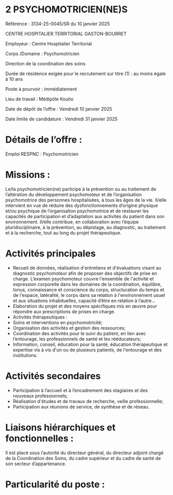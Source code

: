 # 2 PSYCHOMOTRICIEN(NE)S

Référence : 3134-25-0045/SR du 10 janvier 2025

CENTRE HOSPITALIER TERRITORIAL GASTON-BOURRET

Employeur : Centre Hospitalier Territorial

Corps /Domaine : Psychomotricien

Direction de la coordination des soins

Durée de résidence exigée pour le recrutement sur titre (1) : au moins égale à 10 ans

Poste à pourvoir : immédiatement

Lieu de travail : Médipôle Koutio

Date de dépôt de l’offre : Vendredi 10 janvier 2025

Date limite de candidature : Vendredi 31 janvier 2025

# Détails de l’offre :

Emploi RESPNC : Psychomotricien

# Missions :

Le/la psychomotricien(ne) participe à la prévention ou au traitement de l’altération du développement psychomoteur et de l’organisation psychomotrice des personnes hospitalisées, à tous les âges de la vie. Il/elle intervient en vue de réduire des dysfonctionnements d’origine physique et/ou psychique de l’organisation psychomotrice et de restaurer les capacités de participation et d’adaptation aux activités du patient dans son environnement. Il/elle contribue, en collaboration avec l’équipe pluridisciplinaire, à la prévention, au dépistage, au diagnostic, au traitement et à la recherche, tout au long du projet thérapeutique.

# Activités principales

- Recueil de données, réalisation d'entretiens et d'évaluations visant au diagnostic psychomoteur afin de proposer des objectifs de prise en charge. L’examen psychomoteur couvre l'ensemble de l'activité et expression corporelle dans les domaines de la coordination, équilibre, tonus, connaissance et conscience du corps, structuration du temps et de l'espace, latéralité, le corps dans sa relation à l'environnement usuel et aux situations inhabituelles, capacité d’être en relation à l’autre…
- Elaboration du projet et des moyens spécifiques mis en œuvre pour répondre aux prescriptions de prises en charge.
- Activités thérapeutiques :
- Soins et interventions en psychomotricité;
- Organisation des activités et gestion des ressources;
- Coordination des activités pour le suivi du patient, en lien avec l’entourage, les professionnels de santé et les rééducateurs;
- Information, conseil, éducation pour la santé, éducation thérapeutique et expertise vis à vis d'un ou de plusieurs patients, de l'entourage et des institutions.

# Activités secondaires

- Participation à l’accueil et à l’encadrement des stagiaires et des nouveaux professionnels;
- Réalisation d'études et de travaux de recherche, veille professionnelle;
- Participation aux réunions de service, de synthèse et de réseau.

# Liaisons hiérarchiques et fonctionnelles :

Il est placé sous l’autorité du directeur général, du directeur adjoint chargé de la Coordination des Soins, du cadre supérieur et du cadre de santé de son secteur d’appartenance.

# Particularité du poste :